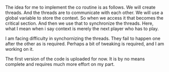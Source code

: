 The idea for me to implement the co routine is as follows.
We will create threads. And the threads are to communicate with each other. We will use a global variable to store the context. So when we access it that becomes the critical section. And then we use that to synchronize the threads. Here, what I mean when i say context is merely the next player who has to play. 

I am facing difficulty in synchornizing the threads. They fail to happen one after the other as is required. Perhaps a bit of tweaking is required, and I am working on it.

The first version of the code is uploaded for now. It is by no means complete and requires much more effort on my part.

